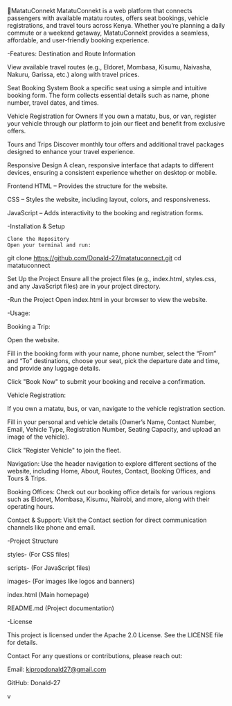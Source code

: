 🚌MatatuConnekt
MatatuConnekt is a web platform that connects passengers with available matatu routes, offers seat bookings, vehicle registrations, and travel tours across Kenya. Whether you’re planning a daily commute or a weekend getaway, MatatuConnekt provides a seamless, affordable, and user-friendly booking experience.


-Features:
  Destination and Route Information
       
View available travel routes (e.g., Eldoret, Mombasa, Kisumu, Naivasha, Nakuru, Garissa, etc.) along with travel prices.

  Seat Booking System
Book a specific seat using a simple and intuitive booking form. The form collects essential details such as name, phone number, travel dates, and times.

  Vehicle Registration for Owners
If you own a matatu, bus, or van, register your vehicle through our platform to join our fleet and benefit from exclusive offers.

Tours and Trips
Discover monthly tour offers and additional travel packages designed to enhance your travel experience.

Responsive Design
A clean, responsive interface that adapts to different devices, ensuring a consistent experience whether on desktop or mobile.

Frontend 
HTML – Provides the structure for the website.

CSS – Styles the website, including layout, colors, and responsiveness.

JavaScript – Adds interactivity to the booking and registration forms.

-Installation & Setup 
     
    Clone the Repository
    Open your terminal and run:

git clone https://github.com/Donald-27/matatuconnect.git
cd matatuconnect

Set Up the Project
  Ensure all the project files (e.g., index.html, styles.css, and any JavaScript 
  files) are in your project directory.


-Run the Project
 Open index.html in your browser to view the website.



-Usage:

 Booking a Trip:

 Open the website.

Fill in the booking form with your name, phone number, select the “From” and “To” destinations, choose your seat, pick the departure date and time, and provide any luggage details.

Click "Book Now" to submit your booking and receive a confirmation.

 Vehicle Registration:

If you own a matatu, bus, or van, navigate to the vehicle registration section.

Fill in your personal and vehicle details (Owner’s Name, Contact Number, Email, Vehicle Type, Registration Number, Seating Capacity, and upload an image of the vehicle).

Click "Register Vehicle" to join the fleet.

Navigation:
Use the header navigation to explore different sections of the website, including Home, About, Routes, Contact, Booking Offices, and Tours & Trips.

Booking Offices:
Check out our booking office details for various regions such as Eldoret, Mombasa, Kisumu, Nairobi, and more, along with their operating hours.

Contact & Support:
Visit the Contact section for direct communication channels like phone and email.

-Project Structure


  styles- (For CSS files)

  scripts- (For JavaScript files)

  images- (For images like logos and banners)
  
  index.html (Main homepage)

   README.md (Project documentation)


-License

This project is licensed under the Apache 2.0 License. See the LICENSE file for details.

Contact
For any questions or contributions, please reach out:

Email: kipropdonald27@gmail.com

GitHub: Donald-27

v
